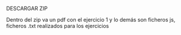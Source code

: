 DESCARGAR ZIP

Dentro del zip va un pdf con el ejercicio 1 y lo demás son ficheros js, ficheros .txt realizados para los ejercicios
